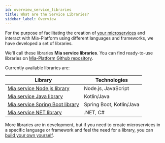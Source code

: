 ```yaml
---
id: overview_service_libraries
title: What are the Service Libraries?
sidebar_label: Overview
---
```

For the purpose of facilitating the creation of [your microservices](/development_suite/api-console/api-design/plugin_baas_4.md) and interact with Mia-Platform using different languages and frameworks, we have developed a set of libraries.

We'll call these libraries **Mia service libraries**. You can find ready-to-use libraries on [Mia-Platform Github repository](https://github.com/mia-platform).

Currently available libraries are:

| **Library**                                                                                      | **Technologies**         |
|--------------------------------------------------------------------------------------------------| ------------------------ |
| [Mia service Node.js library](/development_suite/api-console/api-design/plugin_baas_4.md)        | Node.js, JavaScript      |
| [Mia service Java library](https://github.com/mia-platform/custom-plugin-java)                   | Kotlin/Java              |
| [Mia service Spring Boot library](https://github.com/mia-platform/custom-plugin-java-springboot) | Spring Boot, Kotlin/Java |
| [Mia service NET library](https://github.com/mia-platform/Mia-service-Net-Library)               | .NET, C#                 |

More libraries are in development, but if you need to create microservices in a specific language or framework and feel the need for a library, you can [build your own yourself](/libraries/create-new-library.md).
